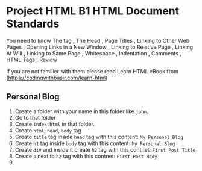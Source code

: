 # Project HTML B1 HTML Document Standards

You need to know The <html> tag
, The Head
, Page Titles
, Linking to Other Web Pages
, Opening Links in a New Window
, Linking to Relative Page
, Linking At Will
, Linking to Same Page
, Whitespace
, Indentation
, Comments
, HTML Tags
, Review

If you are not familier with them please read Learn HTML eBook from (https://codingwithbasir.com/learn-html)

## Personal Blog
1. Create a folder with your name in this folder like `john`.
2. Go to that folder
3. Create `index.html` in that folder.
4. Create `html`, `head`, `body` tag
5. Create `title` tag inside `head` tag with this content: `My Personal Blog`
6. Create `h1` tag inside `body` tag with this content: `My Personal Blog`
7. Create `div` and inside it create `h2` tag with this contnet: `First Post Title`
8. Create `p` next to `h2` tag with this contnet: `First Post Body`
9.
